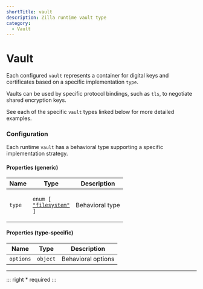 ```yaml
---
shortTitle: vault
description: Zilla runtime vault type
category:
  - Vault
---
```


# Vault

Each configured `vault` represents a container for digital keys and certificates based on a specific implementation `type`.

Vaults can be used by specific protocol bindings, such as `tls`, to negotiate shared encryption keys.

See each of the specific `vault` types linked below for more detailed examples.

### Configuration

Each runtime `vault` has a behavioral type supporting a specific implementation strategy.

#### Properties (generic)

| Name   | Type                                                                                                          | Description     |
| ------ | ------------------------------------------------------------------------------------------------------------- | --------------- |
| `type` | <p><code>enum [</code><br>  [`"filesystem"`](vault-filesystem.md)<br><code>]</code></p> | Behavioral type |

#### Properties (type-specific)

| Name      | Type     | Description        |
| --------- | -------- | ------------------ |
| `options` | `object` | Behavioral options |

---

::: right
\* required
:::

